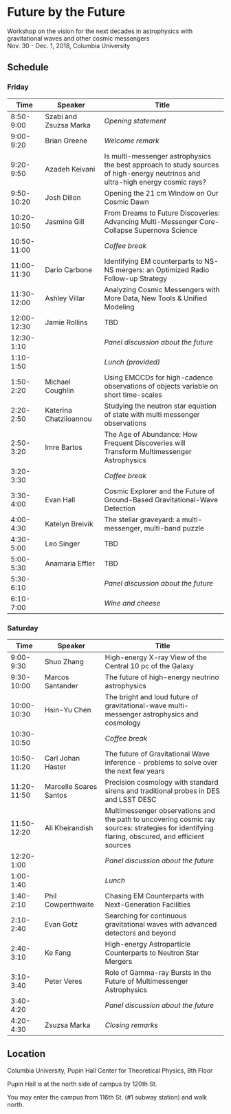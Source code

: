 # Future by the Future
Workshop on the vision for the next decades in astrophysics with gravitational waves and other cosmic messengers<br>
Nov. 30 - Dec. 1, 2018, Columbia University

## Schedule

### Friday
| Time | Speaker | Title |
|-------------|-------------------------|-------------------------|
| 8:50-9:00 | Szabi and Zsuzsa Marka | _Opening statement_ |
| 9:00-9:20 | Brian Greene | _Welcome remark_  |
| 9:20-9:50 | Azadeh Keivani | Is multi-messenger astrophysics the best approach to study sources of high-energy neutrinos and ultra-high energy cosmic rays? |
| 9:50-10:20 | Josh Dillon | Opening the 21 cm Window on Our Cosmic Dawn |
| 10:20-10:50 | Jasmine Gill | From Dreams to Future Discoveries: Advancing Multi-Messenger Core-Collapse Supernova Science |
| 10:50-11:00 |  | _Coffee break_ |
| 11:00-11:30 | Dario Carbone | Identifying EM counterparts to NS-NS mergers: an Optimized Radio Follow-up Strategy |
| 11:30-12:00 | Ashley Villar | Analyzing Cosmic Messengers with More Data, New Tools & Unified Modeling |
| 12:00-12:30 | Jamie Rollins | TBD |
| 12:30-1:10 |  | _Panel discussion about the future_ |
| 1:10-1:50 |  | _Lunch (provided)_ |
| 1:50-2:20 | Michael Coughlin | Using EMCCDs for high-cadence observations of objects variable on short time-scales |
| 2:20-2:50 | Katerina Chatziioannou | Studying the neutron star equation of state with multi messenger observations |
| 2:50-3:20 | Imre Bartos | The Age of Abundance: How Frequent Discoveries will Transform Multimessenger Astrophysics |
| 3:20-3:30 |  | _Coffee break_ |
| 3:30-4:00 | Evan Hall | Cosmic Explorer and the Future of Ground-Based Gravitational-Wave Detection |
| 4:00-4:30 | Katelyn Breivik | The stellar graveyard: a multi-messenger, multi-band puzzle |
| 4:30-5:00 | Leo Singer | TBD |
| 5:00-5:30 | Anamaria Effler | TBD |
| 5:30-6:10 |  | _Panel discussion about the future_ |
| 6:10-7:00 |  | _Wine and cheese_ |

### Saturday
| Time | Speaker | Title |
|-------------|-------------------------|-------------------------|
| 9:00-9:30 | Shuo Zhang | High-energy X-ray View of the Central 10 pc of the Galaxy |
| 9:30-10:00 | Marcos Santander | The future of high-energy neutrino astrophysics |
| 10:00-10:30 | Hsin-Yu Chen | The bright and loud future of gravitational-wave multi-messenger astrophysics and cosmology |
| 10:30-10:50 |  | _Coffee break_ |
| 10:50-11:20 | Carl Johan Haster | The future of Gravitational Wave inference - problems to solve over the next few years |
| 11:20-11:50 | Marcelle Soares Santos | Precision cosmology with standard sirens and traditional probes in DES and LSST DESC |
| 11:50-12:20 | Ali Kheirandish | Multimessenger observations and the path to uncovering cosmic ray sources: strategies for identifying flaring, obscured, and efficient sources |
| 12:20-1:00 |  | _Panel discussion about the future_ |
| 1:00-1:40 |  | _Lunch_ |
| 1:40-2:10 | Phil Cowperthwaite | Chasing EM Counterparts with Next-Generation Facilities |
| 2:10-2:40 | Evan Gotz | Searching for continuous gravitational waves with advanced detectors and beyond |
| 2:40-3:10 | Ke Fang | High-energy Astroparticle Counterparts to Neutron Star Mergers |
| 3:10-3:40 | Peter Veres | Role of Gamma-ray Bursts in the Future of Multimessenger Astrophysics |
| 3:40-4:20 |  | _Panel discussion about the future_ |
| 4:20-4:30 | Zsuzsa Marka | _Closing remarks_ |

## Location
Columbia University, Pupin Hall
Center for Theoretical Physics, 8th Floor

Pupin Hall is at the north side of campus by 120th St.

You may enter the campus from 116th St. (#1 subway station) and walk north.
